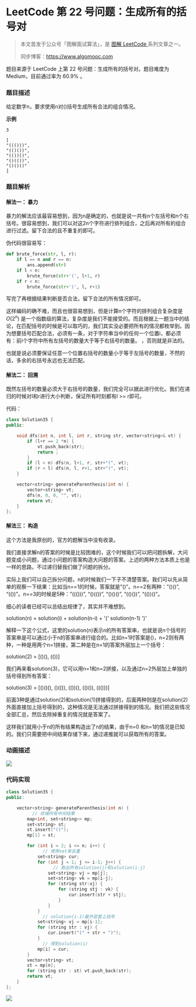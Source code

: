 # LeetCode 第 22 号问题：生成所有的括号对

> 本文首发于公众号「图解面试算法」，是 [图解 LeetCode ](<https://github.com/MisterBooo/LeetCodeAnimation>) 系列文章之一。
>
> 同步博客：https://www.algomooc.com

题目来源于 LeetCode 上第 22 号问题：生成所有的括号对。题目难度为 Medium，目前通过率为 60.9% 。

### 题目描述

给定数字n，要求使用n对()括号生成所有合法的组合情况。

**示例**

```
3

[
"((()))",
"(()())",
"(())()",
"()(())", 
"()()()"
]
```

### 题目解析

#### 解法一： 暴力

暴力的解法应该最容易想到，因为n是确定的，也就是说一共有n个左括号和n个右括号。很容易想到，我们可以对这2n个字符进行排列组合，之后再对所有的组合进行过滤。留下合法的且不重复的即可。

伪代码很容易写：

```python
def brute_force(str, l, r):
    if l == n and r == n:
        ans.append(str)
    if l < n:
        brute_force(str+'(', l+1, r)
    if r < n:
        brute_force(str+')', l, r+1)
```

写完了再根据结果判断是否合法，留下合法的所有情况即可。

这样编码的确不难，而且也很容易想到，但是计算n个字符的排列组合复杂度是 $O(2^n)$ 是一个指数级的算法，复杂度是我们不能接受的。而且根据上一题当中的结论，在匹配括号的时候是可以取巧的，我们其实没必要把所有的情况都枚举到。因为想要括号匹配合法，必须有一条，对于字符串当中的任何一个位置i，都必须有：前i个字符中所有左括号的数量大于等于右括号的数量。
，否则就是非法的。

也就是说必须要保证任意一个位置右括号的数量小于等于左括号的数量，不然的话，多余的右括号永远也无法匹配。

#### 解法二： 回溯

既然左括号的数量必须大于右括号的数量，我们完全可以据此进行优化。我们在递归的时候对l和r进行大小判断，保证所有时刻都有l >= r即可。

代码：

```C++
class Solution35 {
public:

    void dfs(int n, int l, int r, string str, vector<string>& vt) {
        if (l+r == 2 *n) {
            vt.push_back(str);
            return ;
        }
        if (l < n) dfs(n, l+1, r, str+"(", vt);
        if (r < l) dfs(n, l, r+1, str+")", vt);
    }

    vector<string> generateParenthesis(int n) {
        vector<string> vt;
        dfs(n, 0, 0, "", vt);
        return vt;
    }
};
```

#### 解法三： 构造

这个方法是我原创的，官方的题解当中没有收录。

我们直接求解n的答案的时候是比较困难的，这个时候我们可以把问题拆解，大问题变成小问题，通过小问题的答案构造大问题的答案。上述的两种方法本质上也是一样的思路，不过递归替我们做了问题的拆分。

实际上我们可以自己拆分问题，n的时候我们一下子不清楚答案。我们可以先从简单的观察一下结果：比如当n==1的时候，答案就是”()”。n==2有两种：”()()”, “(())”。n==3的时候是5种：”((()))”, “()(())”, “()()()”, “(()())”, “(())()”。

细心的读者已经可以总结出规律了，其实并不难想到。

solution(n) = solution(i) + solution(n-i) + '(' solution(n-1) ')'

解释一下这个公式，这里的solution(n)表示n的所有答案串，也就是说n个括号的答案串是可以通过小于n的答案串进行组合的。比如n=1时答案是()，n=2则有两种，一种是用两个n=1拼接，第二种是在n=1的答案外层加上一个括号：

solution(2) = [()(), (())]

我们再来看solution(3)，它可以用n=1和n=2拼接，以及通过n=2外层加上单独的括号得到所有答案：

solution(3) = [()()(), ()(()), (())(), (()()), ((()))]

前面3种是通过solution(2)和solution(1)拼接得到的，后面两种则是在solution(2)外面直接加上括号得到的，这种情况是无法通过拼接得到的情况。我们把这些情况全部汇总，然后去除掉重复的情况就是答案了。

这样我们就用小于n的所有结果构造出了n的结果，由于n=0 和n=1的情况是已知的。我们只需要把中间结果存储下来，通过递推就可以获取所有的答案。

### 动画描述

![](../Animation/0022-Generate_Parentheses.gif)

### 代码实现

```C++
class Solution35 {
public:

    vector<string> generateParenthesis(int n) {
          // 存储所有中间结果
        map<int, set<string>> mp;
        set<string> st;
        st.insert("()");
        mp[1] = st;

        for (int i = 2; i <= n; i++) {
              // 使用set来去重
            set<string> cur;
            for (int j = 1; j <= i-1; j++) {
                  // 取出所有solution(j)和solution(i-j)
                set<string> vj = mp[j];
                set<string> vk = mp[i-j];
                for (string str:vj) {
                    for (string stj : vk) {
                        cur.insert(str + stj);
                    }
                }
            }
              // solution(i-1)最外层套上括号
            set<string> vj = mp[i-1];
            for (string str : vj) {
                cur.insert("(" + str + ")");
            }
              // 得到solution(i)
            mp[i] = cur;
        }
        vector<string> vt;
        st = mp[n];
        for (string str : st) vt.push_back(str);
        return vt;
    }
};
```

![](../../Pictures/qrcode.jpg)